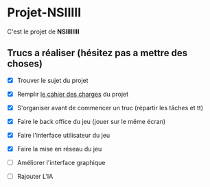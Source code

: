 # Projet-NSIIIII
C'est le projet de **NSIIIIIIII**

## Trucs a réaliser (hésitez pas a mettre des choses)
- [x] Trouver le sujet du projet
- [x] Remplir [le cahier des charges](Cahier-des-charges.md) du projet
- [x] S'organiser avant de commencer un truc (répartir les tâches et tt)
- [x] Faire le back office du jeu (jouer sur le même écran)
- [X] Faire l'interface utilisateur du jeu
- [x] Faire la mise en réseau du jeu
- [ ] Améliorer l'interface graphique
- [ ] Rajouter L'IA


